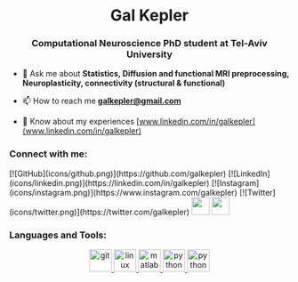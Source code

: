 <h1 align="center">Gal Kepler</h1>
<h3 align="center">Computational Neuroscience PhD student at Tel-Aviv University</h3>

- 💬 Ask me about **Statistics, Diffusion and functional MRI preprocessing, Neuroplasticity, connectivity (structural & functional)**

- 📫 How to reach me **galkepler@gmail.com**

- 📄 Know about my experiences [www.linkedin.com/in/galkepler](www.linkedin.com/in/galkepler)

<p style="text-align: center;">

<h3>Connect with me:</h3>

</p>
[![GitHub](icons/github.png)](https://github.com/galkepler)
[![LinkedIn](icons/linkedin.png)](https://linkedin.com/in/galkepler)
[![Instagram](icons/instagram.png)](https://www.instagram.com/galkepler)
[![Twitter](icons/twitter.png)](https://twitter.com/galkepler)
<a href="https://fb.com/galkepler" target="_blank"><img src="icons/facebook.png" width="32" height="32" /></a>
<a href="mailto:galkepler@gmail.com" target="_blank"><img src="icons/gmail.png" width="32" height="32" /></a>

<h3 >Languages and Tools:</h3>

<div align="center"><a href="https://git-scm.com/" target="_blank"> <img src="icons/git.png" alt="git" width="40" height="40"/> </a> <a href="https://www.linux.org/" target="_blank"> <img src="icons/ubuntu.png" alt="linux" width="40" height="40"/> </a> <a href="https://www.mathworks.com/" target="_blank"> <img src="icons/matlab.png" alt="matlab" width="40" height="40"/> </a> <a href="https://www.python.org" target="_blank"> <img src="icons/python.png" alt="python" width="40" height="40"/> </a> <a href="https://code.visualstudio.com/" target="_blank"> <img src="icons/vscode.png" alt="python" width="40" height="40"/> </a> </p>
